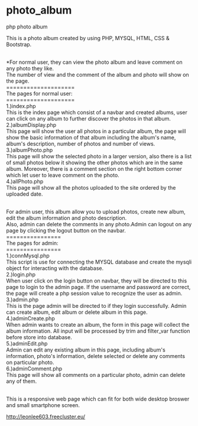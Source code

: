 # photo_album
php photo album

This is a photo album created by using PHP, MYSQL, HTML, CSS & Bootstrap.</br></br>

*For normal user, they can view the photo album and leave comment on any photo they like.</br>
The number of view and the comment of the album and photo will show on the page.</br>
====================</br>
The pages for normal user:</br>
====================</br>
1.)index.php </br>
This is the index page which consist of a navbar and created albums, user can click on any album to further discover the photos in that album.</br>
2.)albumDisplay.php </br>
This page will show the user all photos in a particular album, the page will show the basic information of that album including the album's name, album's description, number of photos and number of views.</br>
3.)albumPhoto.php </br>
This page will show the selected photo in a larger version, also there is a list of small photos below it showing the other photos which are in the same album. Moreover, there is a comment section on the right bottom corner which let user to leave comment on the photo.</br>
4.)allPhoto.php </br>
This page will show all the photos uploaded to the site ordered by the uploaded date.</br></br>

For admin user, this album allow you to upload photos, create new album, edit the album information and photo description.</br>
Also, admin can delete the comments in any photo.Admin can logout on any page by clicking the logout button on the navbar.</br>
================</br>
The pages for admin:</br>
================</br>
1.)connMysql.php </br>
This script is use for connecting the MYSQL database and create the mysqli object for interacting with the database.</br>
2.)login.php </br>
When user click on the login button on navbar, they will be directed to this page to login to the admin page. If the username and password are correct, the page will create a php session value to recognize the user as admin.</br>
3.)admin.php </br>
This is the page admin will be directed to if they login successfully. Admin can create album, edit album or delete album in this page.</br>
4.)adminCreate.php </br>
When admin wants to create an album, the form in this page will collect the album information. All input will be processed by trim and filter_var function before store into database.</br>
5.)adminEdit.php </br>
Admin can edit any existing album in this page, including album's information, photo's information, delete selected or delete any comments on particular photo.</br>
6.)adminComment.php </br>
This page will show all comments on a particular photo, admin can delete any of them.</br></br>

This is a responsive web page which can fit for both wide desktop broswer and small smartphone screen.</br>

http://leonlee603.freecluster.eu/
